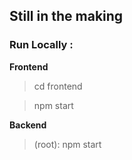 <h2>Still in the making</h2> 

<h3>Run Locally :</h3>


**Frontend**

>cd frontend <br />

>npm start

**Backend**

> (root): npm start



